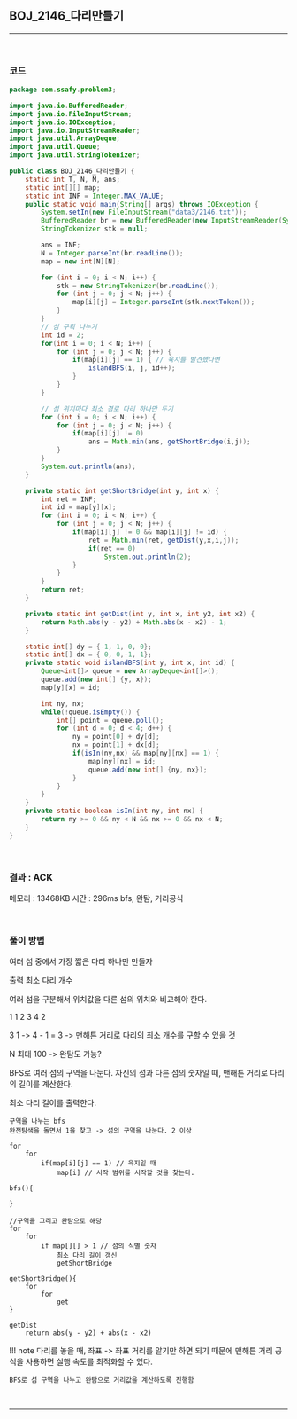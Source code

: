## BOJ_2146_다리만들기

---

<br />

### 코드

```java
package com.ssafy.problem3;

import java.io.BufferedReader;
import java.io.FileInputStream;
import java.io.IOException;
import java.io.InputStreamReader;
import java.util.ArrayDeque;
import java.util.Queue;
import java.util.StringTokenizer;

public class BOJ_2146_다리만들기 {
	static int T, N, M, ans;
	static int[][] map;
	static int INF = Integer.MAX_VALUE;
	public static void main(String[] args) throws IOException {
		System.setIn(new FileInputStream("data3/2146.txt"));
		BufferedReader br = new BufferedReader(new InputStreamReader(System.in));
		StringTokenizer stk = null;

		ans = INF;
		N = Integer.parseInt(br.readLine());
		map = new int[N][N];

		for (int i = 0; i < N; i++) {
			stk = new StringTokenizer(br.readLine());
			for (int j = 0; j < N; j++) {
				map[i][j] = Integer.parseInt(stk.nextToken());
			}
		}
		// 섬 구획 나누기
		int id = 2;
		for(int i = 0; i < N; i++) {
			for (int j = 0; j < N; j++) {
				if(map[i][j] == 1) { // 육지를 발견했다면
					islandBFS(i, j, id++);
				}
			}
		}

		// 섬 위치마다 최소 경로 다리 하나만 두기
		for (int i = 0; i < N; i++) {
			for (int j = 0; j < N; j++) {
				if(map[i][j] != 0)
					ans = Math.min(ans, getShortBridge(i,j));
			}
		}
		System.out.println(ans);
	}

	private static int getShortBridge(int y, int x) {
		int ret = INF;
		int id = map[y][x];
		for (int i = 0; i < N; i++) {
			for (int j = 0; j < N; j++) {
				if(map[i][j] != 0 && map[i][j] != id) {
					ret = Math.min(ret, getDist(y,x,i,j));
					if(ret == 0)
						System.out.println(2);
				}
			}
		}
		return ret;
	}

	private static int getDist(int y, int x, int y2, int x2) {
		return Math.abs(y - y2) + Math.abs(x - x2) - 1;
	}

	static int[] dy = {-1, 1, 0, 0};
	static int[] dx = { 0, 0,-1, 1};
	private static void islandBFS(int y, int x, int id) {
		Queue<int[]> queue = new ArrayDeque<int[]>();
		queue.add(new int[] {y, x});
		map[y][x] = id;

		int ny, nx;
		while(!queue.isEmpty()) {
			int[] point = queue.poll();
			for (int d = 0; d < 4; d++) {
				ny = point[0] + dy[d];
				nx = point[1] + dx[d];
				if(isIn(ny,nx) && map[ny][nx] == 1) {
					map[ny][nx] = id;
					queue.add(new int[] {ny, nx});
				}
			}
		}
	}
	private static boolean isIn(int ny, int nx) {
		return ny >= 0 && ny < N && nx >= 0 && nx < N;
	}
}
```

<br />


### 결과 : ACK

메모리 : 13468KB
시간 : 296ms
bfs, 완탐, 거리공식

<br />

### 풀이 방법
여러 섬 중에서 가장 짧은 다리 하나만 만들자

출력
최소 다리 개수

여러 섬을 구분해서 위치값을 다른 섬의 위치와 비교해야 한다.

1 1
2
3
4 2

3 1 -> 4 - 1 = 3 -> 맨해튼 거리로 다리의 최소 개수를 구할 수 있을 것

N 최대 100 -> 완탐도 가능?

BFS로 여러 섬의 구역을 나눈다.
자신의 섬과 다른 섬의 숫자일 때, 맨해튼 거리로 다리의 길이를 계산한다.

최소 다리 길이를 출력한다.

```
구역을 나누는 bfs
완전탐색을 돌면서 1을 찾고 -> 섬의 구역을 나눈다. 2 이상

for
    for
        if(map[i][j] == 1) // 육지일 때
            map[i] // 시작 범위를 시작할 것을 찾는다.

bfs(){

}

//구역을 그리고 완탐으로 해당
for
    for
        if map[][] > 1 // 섬의 식별 숫자
            최소 다리 길이 갱신
            getShortBridge

getShortBridge(){
    for
        for
            get
}

getDist
    return abs(y - y2) + abs(x - x2)
```


!!! note
    다리를 놓을 때, 좌표 -> 좌표 거리를 알기만 하면 되기 때문에
    맨해튼 거리 공식을 사용하면 실행 속도를 최적화할 수 있다.

    BFS로 섬 구역을 나누고 완탐으로 거리값을 계산하도록 진행함

<br />

<!--추가 내용 있다면 더 적어주시면 됩니다-->

---
